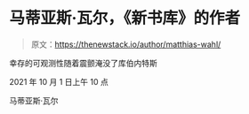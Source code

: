 # 马蒂亚斯·瓦尔，《新书库》的作者

> 原文：<https://thenewstack.io/author/matthias-wahl/>

幸存的可观测性随着震颤淹没了库伯内特斯

2021 年 10 月 1 日上午 10 点

马蒂亚斯·瓦尔